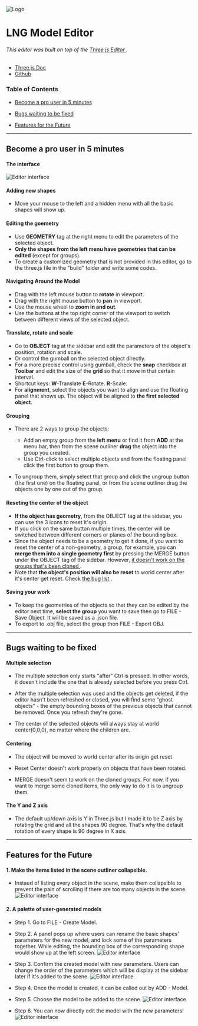 ![Logo](https://bytebucket.org/woodsideproject/3dmodeleditor/raw/acf3fb3daf2969472859005885a389409ac3fd36/editor/images/logo/favicons/android-chrome-192x192.png?token=fe82e565c160c1450b370af5b39976062bd092de)

# LNG Model Editor

###### This editor was built on top of the [ Three.js Editor ](https://threejs.org/editor/). 

* [ Three.js Doc ](https://threejs.org/docs/)
* [ Github ](https://github.com/mrdoob/three.js)

### Table of Contents
- [ Become a pro user in 5 minutes ](https://bytebucket.org/woodsideproject/3dmodeleditor/overview#markdown-header-become-a-pro-user-in-5-minutes)

- [ Bugs waiting to be fixed ](https://bytebucket.org/woodsideproject/3dmodeleditor/overview#markdown-header-bugs-waiting-to-be-fixed)

- [ Features for the Future ](https://bytebucket.org/woodsideproject/3dmodeleditor/overview#markdown-header-features-for-the-future)

***

## Become a pro user in 5 minutes 

#### The interface 
![Editor interface](https://bytebucket.org/woodsideproject/3dmodeleditor/raw/aeb28b8aeb1f30cbc3a2aac7c1bfb200592a1769/screen.jpg?token=048f5651e032860a4427017c1dbef05a71f51fb4)

#### Adding new shapes
* Move your mouse to the left and a hidden menu with all the basic shapes will show up. 

#### Editing the goemetry
* Use **GEOMETRY** tag at the right menu to edit the parameters of the selected object.
* **Only the shapes from the left menu have geometries that can be edited** (except for groups).
* To create a customized geometry that is not provided in this editor, go to the three.js file in the "build" folder and write some codes.

#### Navigating Around the Model 
* Drag with the left mouse button to **rotate** in viewport.
* Drag with the right mouse button to **pan** in viewport.
* Use the mouse wheel to **zoom in and out**.
* Use the buttons at the top right corner of the viewport to switch between different views of the selected object.

#### Translate, rotate and scale 
* Go to **OBJECT** tag at the sidebar and edit the parameters of the object's position, rotation and scale.
* Or control the gumball on the selected object directly. 
* For a more precise control using gumball, check the **snap** checkbox at **Toolbar** and edit the size of the **grid** so that it move in that certain interval.
* Shortcut keys: **W**-Translate  **E**-Rotate. **R**-Scale.
* For **alignment**, select the objects you want to align and use the floating panel that shows up. The object will be aligned to **the first selected object**.

#### Grouping 
* There are 2 ways to group the objects:  
    * Add an empty group from the **left menu** or find it from **ADD** at the menu bar, then from the scene outliner **drag** the object into the group you created.
    * Use Ctrl-click to select multiple objects and from the floating panel click the first button to group them.  

* To ungroup them, simply select that group and click the ungroup button (the first one) on the floating panel, or from the scene outliner drag the objects one by one out of the group.

#### Reseting the center of the object 
* **If the object has geometry**, from the OBJECT tag at the sidebar, you can use the 3 icons to reset it's origin.
* If you click on the same button multiple times, the center will be switched between different corners or planes of the bounding box.
* Since the object needs to be a geometry to get it done, if you want to reset the center of a non-geometry, a group, for example, you can **merge them into a single geometry first** by pressing the MERGE button under the OBJECT tag of the sidebar. However, [ it doesn't work on the groups that's been cloned ](https://bytebucket.org/woodsideproject/3dmodeleditor/overview#markdown-header-centering).
* Note that **the object's position will also be reset** to world center after it's center get reset. Check [ the bug list ](https://bytebucket.org/woodsideproject/3dmodeleditor/overview#markdown-header-multiple-selection).


#### Saving your work
* To keep the geometries of the objects so that they can be edited by the editor next time, **select the group** you want to save then go to FILE - Save Object. It will be saved as a .json file. 
* To export to .obj file, select the group then FILE - Export OBJ.

***
## Bugs waiting to be fixed

#### Multiple selection 
- The multiple selection only starts "after" Ctrl is pressed. In other words, it doesn't include the one that is already selected before you press Ctrl.

- After the multiple selection was used and the objects get deleted, if the editor hasn't been refreshed or closed, you will find some  "ghost objects" - the empty bounding boxes of the previous objects that cannot be removed. Once you refresh they're gone.

- The center of the selected objects will always stay at world center(0,0,0), no matter where the children are.


#### Centering 
- The object will be moved to world center after its origin get reset.

- Reset Center doesn't work properly on objects that have been rotated.

- MERGE doesn't seem to work on the cloned groups. For now, if you want to merge some cloned items, the only way to do it is to ungroup them.

#### The Y and Z axis
- The default up/down axis is Y in Three.js but I made it to be Z axis by rotating the grid and all the shapes 90 degree. That's why the default rotation of every shape is 90 degree in X axis.

***

## Features for the Future
#### 1. Make the items listed in the scene outliner collapsible. 
- Instaed of listing every object in the scene, make them collapsible to prevent the pain of scrolling if there are too many objects in the scene.
![Editor interface](https://bytebucket.org/woodsideproject/3dmodeleditor/raw/01f0401979b8949a1c7cebf951bc49a8ae37ab27/future/collapsible%20example.jpg?token=016f2ff87b73769c1b7ce5e29fb99c92e3c66899)

#### 2. A palette of user-generated models
- Step 1. Go to FILE - Create Model.
- Step 2. A panel pops up where users can rename the basic shapes' parameters for the new model, and lock some of the parameters together. While editing, the bounding box of the corresponding shape would show up at the left screen.
![Editor interface](https://bytebucket.org/woodsideproject/3dmodeleditor/raw/94a626f769b7d04cc0eb02ae0846e065aa8d44d2/future/resources/create_model.png?token=8875bebec5996e161c466b4164886ebb01166940)

- Step 3. Confirm the created model with new parameters. Users can change the order of the parameters which will be display at the sidebar later if it's added to the scene.
![Editor interface](https://bytebucket.org/woodsideproject/3dmodeleditor/raw/94a626f769b7d04cc0eb02ae0846e065aa8d44d2/future/resources/create_model_confirm.png?token=466acb1c7b293575b7d5e84413d65cab0e180d54)

- Step 4. Once the model is created, it can be called out by ADD - Model.

- Step 5. Choose the model to be added to the scene.
![Editor interface](https://bytebucket.org/woodsideproject/3dmodeleditor/raw/94a626f769b7d04cc0eb02ae0846e065aa8d44d2/future/resources/Add_model.png?token=7cdc7c09c10ed97124aacf2176e02fc83851695d)

- Step 6. You can now directly edit the model with the new parameters!
![Editor interface](https://bytebucket.org/woodsideproject/3dmodeleditor/raw/01f0401979b8949a1c7cebf951bc49a8ae37ab27/future/new%20parameters.jpg?token=0bc3cc3466d05a2adc1e88ff27e39ee2dca48bfb)